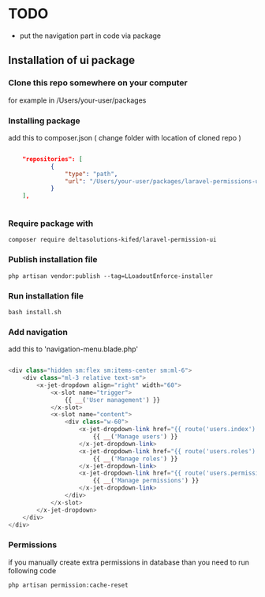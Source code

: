 # TODO

* put the navigation part in code via package

## Installation of ui package

### Clone this repo somewhere on your computer 

for example in /Users/your-user/packages

### Installing package

add this to composer.json ( change folder with location of cloned repo )

```json

    "repositories": [
            {
                "type": "path",
                "url": "/Users/your-user/packages/laravel-permissions-ui"
            }
    ],
        
```

### Require package with

```shell
composer require deltasolutions-kifed/laravel-permission-ui
```

### Publish installation file

```shell
php artisan vendor:publish --tag=LLoadoutEnforce-installer
```

### Run installation file

```shell
bash install.sh
```

### Add navigation 

add this to 'navigation-menu.blade.php'
```php 

<div class="hidden sm:flex sm:items-center sm:ml-6">
    <div class="ml-3 relative text-sm">
        <x-jet-dropdown align="right" width="60">
            <x-slot name="trigger">
                {{ __('User management') }}
            </x-slot>
            <x-slot name="content">
                <div class="w-60">
                    <x-jet-dropdown-link href="{{ route('users.index') }}">
                        {{ __('Manage users') }}
                    </x-jet-dropdown-link>
                    <x-jet-dropdown-link href="{{ route('users.roles') }}">
                        {{ __('Manage roles') }}
                    </x-jet-dropdown-link>
                    <x-jet-dropdown-link href="{{ route('users.permissions') }}">
                        {{ __('Manage permissions') }}
                    </x-jet-dropdown-link>
                </div>
            </x-slot>
        </x-jet-dropdown>
    </div>
</div>

```

### Permissions

if you manually create extra permissions in database than you need to run following code 

```shell
php artisan permission:cache-reset
```